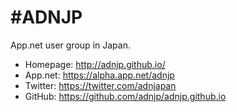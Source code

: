 # \#ADNJP

App.net user group in Japan.

- Homepage: http://adnjp.github.io/
- App.net: https://alpha.app.net/adnjp
- Twitter: https://twitter.com/adnjapan
- GitHub: https://github.com/adnjp/adnjp.github.io
